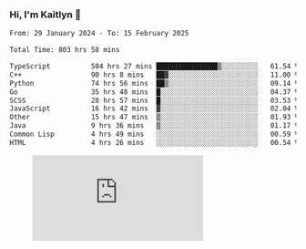 ### Hi, I'm Kaitlyn 👋
<!--START_SECTION:waka-->

```txt
From: 29 January 2024 - To: 15 February 2025

Total Time: 803 hrs 58 mins

TypeScript          504 hrs 27 mins ███████████████▒░░░░░░░░░   61.54 %
C++                 90 hrs 8 mins   ██▓░░░░░░░░░░░░░░░░░░░░░░   11.00 %
Python              74 hrs 56 mins  ██▒░░░░░░░░░░░░░░░░░░░░░░   09.14 %
Go                  35 hrs 48 mins  █░░░░░░░░░░░░░░░░░░░░░░░░   04.37 %
SCSS                28 hrs 57 mins  █░░░░░░░░░░░░░░░░░░░░░░░░   03.53 %
JavaScript          16 hrs 42 mins  ▓░░░░░░░░░░░░░░░░░░░░░░░░   02.04 %
Other               15 hrs 47 mins  ▒░░░░░░░░░░░░░░░░░░░░░░░░   01.93 %
Java                9 hrs 36 mins   ▒░░░░░░░░░░░░░░░░░░░░░░░░   01.17 %
Common Lisp         4 hrs 49 mins   ░░░░░░░░░░░░░░░░░░░░░░░░░   00.59 %
HTML                4 hrs 26 mins   ░░░░░░░░░░░░░░░░░░░░░░░░░   00.54 %
```

<!--END_SECTION:waka-->

<figure><embed src="https://wakatime.com/share/@018d58bc-3d22-46c9-b2d7-4ed36fb8172d/243b5d9b-77cd-4133-89ff-dcc8f225fa18.svg"></embed></figure>
